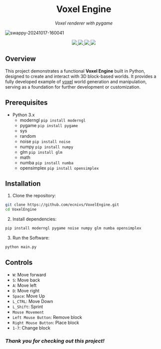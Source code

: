 <h1 align="center">Voxel Engine</h1>
<p align="center"><em>Voxel renderer with pygame</em></p>

![swappy-20241017-160041](https://github.com/user-attachments/assets/85268e26-e9ef-4946-9bf0-47c21ab15bb0)

<p align="center">
  <a href="https://github.com/ecnivs/voxelengine/stargazers">
    <img src="https://img.shields.io/github/stars/ecnivs/voxelengine?style=flat-square">
  </a>
  <a href="https://github.com/ecnivs/voxelengine/issues">
    <img src="https://img.shields.io/github/issues/ecnivs/voxelengine?style=flat-square">
  </a>
  <a href="https://github.com/ecnivs/voxelengine/blob/master/LICENSE">
    <img src="https://img.shields.io/github/license/ecnivs/voxelengine?style=flat-square">
  </a>
  <img src="https://img.shields.io/github/languages/top/ecnivs/voxelengine?style=flat-square">
</p>

## Overview
This project demonstrates a functional **Voxel Engine** built in Python, designed to create and interact with 3D block-based worlds. It provides a fully developed example of [voxel](https://en.wikipedia.org/wiki/Voxel) world generation and manipulation, serving as a foundation for further development or customization.

## Prerequisites
* Python 3.x
  * moderngl `pip install moderngl`
  * pygame `pip install pygame`
  * sys
  * random
  * noise `pip install noise`
  * numpy `pip install numpy`
  * glm `pip install glm`
  * math
  * numba `pip install numba`
  * opensimplex `pip install opensimplex`

## Installation
1. Clone the repository:
```bash
git clone https://github.com/ecnivs/VoxelEngine.git
cd VoxelEngine
```
2. Install dependencies:
```bash
pip install moderngl pygame noise numpy glm numba opensimplex
```
3. Run the Software:
```bash
python main.py
```

## Controls
* `W`: Move forward
* `S`: Move back
* `A`: Move left
* `D`: Move right
* `Space`: Move Up
* `L_CTRL`: Move Down
* `L_Shift`: Sprint
* `Mouse Movement`
* `Left Mouse Button`: Remove block
* `Right Mouse Button`: Place block
* `1-7`: Change block


### *Thank you for checking out this project!*
